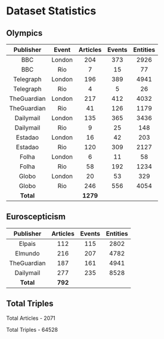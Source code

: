 # Dataset Statistics

## Olympics
| **Publisher** | **Event** | **Articles** | **Events** | **Entities** |
|:-------------:|:---------:|:------------:|:----------:|:------------:|
| BBC | London | 204 | 373 | 2926 |
| BBC | Rio | 7 | 15 | 77 |
| Telegraph | London | 196 | 389 | 4941 | 
| Telegraph | Rio | 4 | 5 | 26 |
| TheGuardian | London | 217 | 412 | 4032 |
| TheGuardian | Rio | 41 | 126 | 1179 |
| Dailymail | London | 135 | 365 | 3436 |
| Dailymail | Rio | 9 | 25 | 148 |
| Estadao | London | 16 | 42 | 203 |
| Estadao | Rio | 120 | 309 | 2127 |
| Folha | London | 6 | 11 | 58 |
| Folha | Rio | 58 | 192 | 1234  |
| Globo | London | 20 | 53 | 329 |
| Globo | Rio | 246 | 556 | 4054 |
| **Total** | | **1279** |  |  |


## Euroscepticism
| **Publisher** | **Articles** | **Events** | **Entities** |
|:---------:|:--------:|:------:|:--------:|
| Elpais | 112 | 115 | 2802 |
| Elmundo | 216 | 207 | 4782 |
| TheGuardian | 187 | 161 | 4941 |
| Dailymail | 277 | 235 | 8528 |
| **Total** | **792** |  |  |

## Total Triples
Total Articles - 2071

Total Triples - 64528

